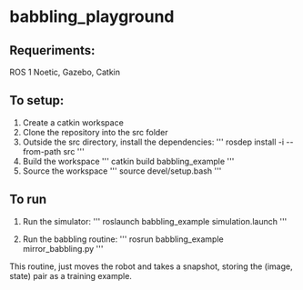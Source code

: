 # babbling_playground


## Requeriments: 
ROS 1 Noetic, Gazebo, Catkin

## To setup:

1. Create a catkin workspace
2. Clone the repository into the src folder
3. Outside the src directory, install the dependencies: 
'''
rosdep install -i --from-path src
'''
4. Build the workspace 
'''
catkin build babbling_example
'''
5. Source the workspace
'''
source devel/setup.bash 
'''

## To run

1. Run the simulator:
'''
roslaunch babbling_example simulation.launch
'''

2. Run the babbling routine: 
'''
rosrun babbling_example mirror_babbling.py
'''

This routine, just moves the robot and takes a snapshot, storing the (image, state) pair as a training example.
